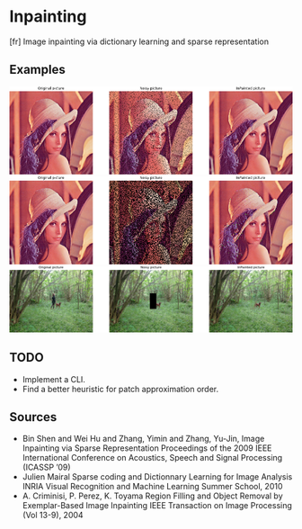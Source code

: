 # Inpainting
[fr] Image inpainting via dictionary learning and sparse representation


## Examples
<center>
  <img src="https://github.com/NicolasBizzozzero/Inpainting/blob/master/report/res/lena_color_512_0_1.png" alt="Example Lena 10%">
  <img src="https://github.com/NicolasBizzozzero/Inpainting/blob/master/report/res/lena_color_512_0_5.png" alt="Example Lena 50%">
  <img src="https://github.com/NicolasBizzozzero/Inpainting/blob/master/report/res/outdoor_parfait.png" alt="Example outdoor">
</center>

## TODO
* Implement a CLI.
* Find a better heuristic for patch approximation order.

## Sources
*  Bin Shen and Wei Hu and Zhang, Yimin and Zhang, Yu-Jin, Image Inpainting via Sparse Representation Proceedings of the 2009 IEEE International Conference on Acoustics, Speech and Signal Processing (ICASSP ’09)
* Julien Mairal Sparse coding and Dictionnary Learning for Image Analysis INRIA Visual Recognition and Machine Learning Summer School, 2010
*  A. Criminisi, P. Perez, K. Toyama Region Filling and Object Removal by Exemplar-Based Image Inpainting IEEE Transaction on Image Processing (Vol 13-9), 2004
